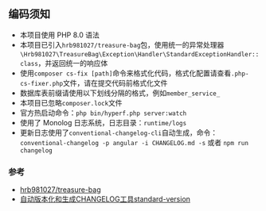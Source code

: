 ## 编码须知

- 本项目使用 PHP 8.0 语法
- 本项目已引入`hrb981027/treasure-bag`包，使用统一的异常处理器`\Hrb981027\TreasureBag\Exception\Handler\StandardExceptionHandler::class`，并返回统一的响应体
- 使用`composer cs-fix [path]`命令来格式化代码，格式化配置请查看`.php-cs-fixer.php`文件，请在提交代码前格式化文件
- 数据库表前缀请使用以下划线分隔的格式，例如`member_service_`
- 本项目已忽略`composer.lock`文件
- 官方热启动命令：`php bin/hyperf.php server:watch`
- 使用了 Monolog 日志系统，日志目录：`runtime/logs`
- 更新日志使用了`conventional-changelog-cli`自动生成，命令：`conventional-changelog -p angular -i CHANGELOG.md -s` 或者 `npm run changelog`

### 参考

- [hrb981027/treasure-bag](https://github.com/hrb981027/treasure-bag)
- [自动版本化和生成CHANGELOG工具standard-version](https://zj-git-guide.readthedocs.io/zh_CN/stable/message-guideline/%E8%87%AA%E5%8A%A8%E7%89%88%E6%9C%AC%E5%8C%96%E5%92%8C%E7%94%9F%E6%88%90CHANGELOG%E5%B7%A5%E5%85%B7standard-version.html)
